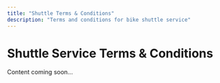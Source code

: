 ```yaml
---
title: "Shuttle Terms & Conditions"
description: "Terms and conditions for bike shuttle service"
---
```


# Shuttle Service Terms & Conditions

Content coming soon...
